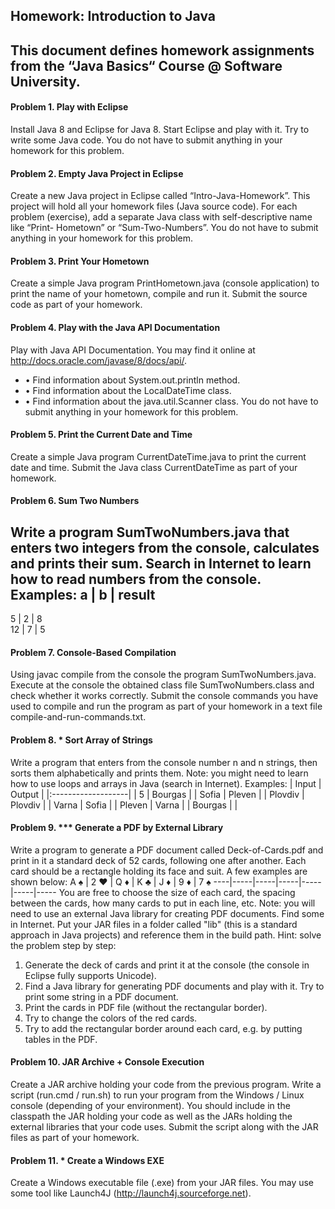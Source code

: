 ## Homework: Introduction to Java

This document defines homework assignments from the “Java Basics“ Course @ Software University. 
------------------------------------------

#### Problem 1. Play with Eclipse
Install Java 8 and Eclipse for Java 8. Start Eclipse and play with it. Try to write some Java code. You do not have to submit anything in your homework for this problem.

#### Problem 2.	Empty Java Project in Eclipse
Create a new Java project in Eclipse called “Intro-Java-Homework”. This project will hold all your homework files (Java source code). For each problem (exercise), add a separate Java class with self-descriptive name like “Print- Hometown” or “Sum-Two-Numbers”. You do not have to submit anything in your homework for this problem.

#### Problem 3.	Print Your Hometown
Create a simple Java program PrintHometown.java (console application) to print the name of your hometown, compile and run it. Submit the source code as part of your homework.

#### Problem 4.	Play with the Java API Documentation
Play with Java API Documentation. You may find it online at http://docs.oracle.com/javase/8/docs/api/.
* •	Find information about System.out.println method.
* •	Find information about the LocalDateTime class.
* •	Find information about the java.util.Scanner class.
You do not have to submit anything in your homework for this problem.

#### Problem 5.	Print the Current Date and Time
Create a simple Java program CurrentDateTime.java to print the current date and time. Submit the Java class CurrentDateTime as part of your homework.

#### Problem 6.	Sum Two Numbers
Write a program SumTwoNumbers.java that enters two integers from the console, calculates and prints their sum. Search in Internet to learn how to read numbers from the console. Examples:
  a  |  b  |  result  
----------------------
  5  |  2  |    8     
  12 |  7  |    5     

#### Problem 7.	Console-Based Compilation
Using javac compile from the console the program SumTwoNumbers.java. Execute at the console the obtained class file SumTwoNumbers.class and check whether it works correctly. Submit the console commands you have used to compile and run the program as part of your homework in a text file compile-and-run-commands.txt.

#### Problem 8.	* Sort Array of Strings
Write a program that enters from the console number n and n strings, then sorts them alphabetically and prints them. Note: you might need to learn how to use loops and arrays in Java (search in Internet). Examples:
|  Input  |  Output  |
|:-------------------|
| 5       |  Bourgas |
| Sofia   |  Pleven  |
| Plovdiv |  Plovdiv |
| Varna   |  Sofia   |
| Pleven  |  Varna   |
| Bourgas |			 |

#### Problem 9.	*** Generate a PDF by External Library
Write a program to generate a PDF document called Deck-of-Cards.pdf and print in it a standard deck of 52 cards, following one after another. Each card should be a rectangle holding its face and suit. A few examples are shown below:
 A ♠ | 2 ♥ | Q ♦ | K ♣ | J ♦ | 9 ♦ | 7 ♠
 ----|-----|-----|-----|-----|-----|-----
You are free to choose the size of each card, the spacing between the cards, how many cards to put in each line, etc. 
Note: you will need to use an external Java library for creating PDF documents. Find some in Internet. Put your JAR files in a folder called "lib" (this is a standard approach in Java projects) and reference them in the build path.
Hint: solve the problem step by step:
1. 	Generate the deck of cards and print it at the console (the console in Eclipse fully supports Unicode).
2. 	Find a Java library for generating PDF documents and play with it. Try to print some string in a PDF document.
3. 	Print the cards in PDF file (without the rectangular border).
4. 	Try to change the colors of the red cards.
5. 	Try to add the rectangular border around each card, e.g. by putting tables in the PDF.

#### Problem 10.	JAR Archive + Console Execution
Create a JAR archive holding your code from the previous program. Write a script (run.cmd / run.sh) to run your program from the Windows / Linux console (depending of your environment). You should include in the classpath the JAR holding your code as well as the JARs holding the external libraries that your code uses. Submit the script along with the JAR files as part of your homework.

#### Problem 11.	* Create a Windows EXE
Create a Windows executable file (.exe) from your JAR files. You may use some tool like Launch4J (http://launch4j.sourceforge.net).